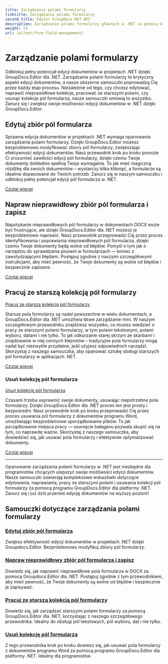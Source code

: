 ```yaml
---
title: Zarządzanie polami formularzy
linktitle: Zarządzanie polami formularzy
second_title: Edytor GroupDocs.NET API
description: Zarządzanie polami formularzy głównych w .NET za pomocą GroupDocs.Editor. Naucz się bezproblemowo edytować, naprawiać, pracować ze starszymi wersjami i usuwać zbiory pól formularzy.
weight: 23
url: /pl/net/form-field-management/
---
```


# Zarządzanie polami formularzy

Odblokuj pełny potencjał edycji dokumentów w projektach .NET dzięki GroupDocs.Editor dla .NET. Zarządzanie polami formularzy to krytyczny aspekt edycji dokumentów, a nasze obszerne samouczki poprowadzą Cię przez każdy etap procesu. Niezależnie od tego, czy chcesz edytować, naprawić nieprawidłowe kolekcje, pracować ze starszymi polami, czy usunąć kolekcje pól formularza, nasze samouczki omówią to wszystko. Zanurz się i zwiększ swoje możliwości edycji dokumentów w .NET dzięki GroupDocs.Editor.

## Edytuj zbiór pól formularza

Sprawna edycja dokumentów w projektach .NET wymaga opanowania zarządzania polami formularzy. Dzięki GroupDocs.Editor możesz bezproblemowo modyfikować zbiory pól formularzy, zwiększając efektywność edycji dokumentów. Nasz przewodnik krok po kroku pomoże Ci zrozumieć zawiłości edycji pól formularzy, dzięki czemu Twoje dokumenty dokładnie spełnią Twoje wymagania. To jak mieć magiczną różdżkę dla swoich dokumentów – wystarczy kilka kliknięć, a formularze są idealnie dopasowane do Twoich potrzeb. Zanurz się w naszym samouczku i odblokuj pełny potencjał edycji pól formularza w .NET.

[Czytaj więcej](./edit-form-field-collection/)

## Napraw nieprawidłowy zbiór pól formularza i zapisz

Napotykanie nieprawidłowych pól formularzy w dokumentach DOCX może być frustrujące, ale dzięki GroupDocs.Editor dla .NET możesz je bezproblemowo naprawić. Nasz przewodnik przeprowadzi Cię przez proces identyfikowania i poprawiania nieprawidłowych pól formularza, dzięki czemu Twoje dokumenty będą wolne od błędów. Pomyśl o tym jak o narzędziu do sprawdzania pisowni w formularzach — koniec z zawstydzającymi błędami. Postępuj zgodnie z naszymi szczegółowymi instrukcjami, aby mieć pewność, że Twoje dokumenty są wolne od błędów i bezpiecznie zapisane.

[Czytaj więcej](./fix-invalid-form-field-collection-save/)

## Pracuj ze starszą kolekcją pól formularzy
[Pracuj ze starszą kolekcją pól formularzy](./work-legacy-form-field-collection/)

Starsze pola formularzy są nadal powszechne w wielu dokumentach, a GroupDocs.Editor dla .NET umożliwia łatwe zarządzanie nimi. W naszym szczegółowym przewodniku znajdziesz wszystko, co musisz wiedzieć o pracy ze starszymi polami formularzy, w tym polami tekstowymi, polami wyboru, datami i nie tylko. To jak odkurzanie starej skrzyni ze skarbami i znajdowanie w niej cennych klejnotów – tradycyjne pola formularzy mogą nadal być niezwykle przydatne, jeśli użyjesz odpowiednich narzędzi. Skorzystaj z naszego samouczka, aby opanować sztukę obsługi starszych pól formularzy w aplikacjach .NET.

[Czytaj więcej](./work-legacy-form-field-collection/)

### Usuń kolekcję pól formularza
[Usuń kolekcję pól formularza](./remove-form-field-collection/)

Czasami trzeba usprawnić swoje dokumenty, usuwając niepotrzebne pola formularzy. Dzięki GroupDocs.Editor dla .NET proces ten jest prosty i bezpośredni. Nasz przewodnik krok po kroku przeprowadzi Cię przez proces usuwania pól formularzy z dokumentów programu Word, umożliwiając bezproblemowe uporządkowanie plików. To jak porządkowanie miejsca pracy — usunięcie bałaganu pozwala skupić się na tym, co naprawdę ważne. Skorzystaj z naszego samouczka, aby dowiedzieć się, jak usuwać pola formularzy i efektywnie optymalizować dokumenty.

[Czytaj więcej](./remove-form-field-collection/)

---

Opanowanie zarządzania polami formularzy w .NET jest niezbędne dla programistów chcących ulepszyć swoje możliwości edycji dokumentów. Nasze samouczki zawierają kompleksowe wskazówki dotyczące edytowania, naprawiania, pracy ze starszymi polami i usuwania kolekcji pól formularzy za pomocą programu GroupDocs.Editor dla platformy .NET. Zanurz się i już dziś przenieś edycję dokumentów na wyższy poziom!
## Samouczki dotyczące zarządzania polami formularzy
### [Edytuj zbiór pól formularza](./edit-form-field-collection/)
Zwiększ efektywność edycji dokumentów w projektach .NET dzięki Groupdocs.Editor. Bezproblemowo modyfikuj zbiory pól formularzy.
### [Napraw nieprawidłowy zbiór pól formularza i zapisz](./fix-invalid-form-field-collection-save/)
Dowiedz się, jak naprawić nieprawidłowe pola formularza w DOCX za pomocą Groupdocs.Editor dla .NET. Postępuj zgodnie z tym przewodnikiem, aby mieć pewność, że Twoje dokumenty są wolne od błędów i bezpiecznie je zapisywać.
### [Pracuj ze starszą kolekcją pól formularzy](./work-legacy-form-field-collection/)
Dowiedz się, jak zarządzać starszymi polami formularzy za pomocą GroupDocs.Editor dla .NET, korzystając z naszego szczegółowego przewodnika. Idealny do obsługi pól tekstowych, pól wyboru, dat i nie tylko.
### [Usuń kolekcję pól formularza](./remove-form-field-collection/)
Z tego przewodnika krok po kroku dowiesz się, jak usuwać pola formularzy z dokumentów programu Word za pomocą programu GroupDocs.Editor dla platformy .NET. Idealny dla programistów.